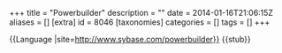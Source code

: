 +++
title = "Powerbuilder"
description = ""
date = 2014-01-16T21:06:15Z
aliases = []
[extra]
id = 8046
[taxonomies]
categories = []
tags = []
+++

{{Language
|site=http://www.sybase.com/powerbuilder}}
{{stub}}
